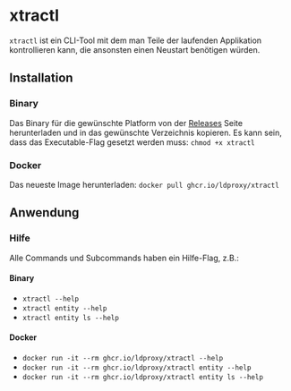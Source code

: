 # xtractl

`xtractl` ist ein CLI-Tool mit dem man Teile der laufenden Applikation kontrollieren kann, die ansonsten einen Neustart benötigen würden.

## Installation

### Binary

Das Binary für die gewünschte Platform von der [Releases](https://github.com/interactive-instruments/xtraplatform-cli/releases) Seite herunterladen und in das gewünschte Verzeichnis kopieren. Es kann sein, dass das Executable-Flag gesetzt werden muss: `chmod +x xtractl`

### Docker

Das neueste Image herunterladen: `docker pull ghcr.io/ldproxy/xtractl`

## Anwendung

### Hilfe

Alle Commands und Subcommands haben ein Hilfe-Flag, z.B.:

#### Binary

- `xtractl --help` 
- `xtractl entity --help` 
- `xtractl entity ls --help` 

#### Docker

- `docker run -it --rm ghcr.io/ldproxy/xtractl --help`
- `docker run -it --rm ghcr.io/ldproxy/xtractl entity --help`
- `docker run -it --rm ghcr.io/ldproxy/xtractl entity ls --help`